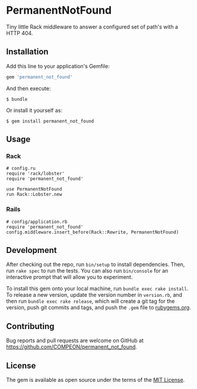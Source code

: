 # PermanentNotFound

Tiny little Rack middleware to answer a configured set of path's with a HTTP 404.

## Installation

Add this line to your application's Gemfile:

```ruby
gem 'permanent_not_found'
```

And then execute:

    $ bundle

Or install it yourself as:

    $ gem install permanent_not_found

## Usage

### Rack

```
# config.ru
require 'rack/lobster'
require 'permanent_not_found'

use PermanentNotFound
run Rack::Lobster.new
```

### Rails

```
# config/application.rb
require 'permanent_not_found'
config.middleware.insert_before(Rack::Rewrite, PermanentNotFound)
```

## Development

After checking out the repo, run `bin/setup` to install dependencies. Then, run `rake spec` to run the tests. You can also run `bin/console` for an interactive prompt that will allow you to experiment.

To install this gem onto your local machine, run `bundle exec rake install`. To release a new version, update the version number in `version.rb`, and then run `bundle exec rake release`, which will create a git tag for the version, push git commits and tags, and push the `.gem` file to [rubygems.org](https://rubygems.org).

## Contributing

Bug reports and pull requests are welcome on GitHub at https://github.com/COMPEON/permanent_not_found.


## License

The gem is available as open source under the terms of the [MIT License](http://opensource.org/licenses/MIT).

